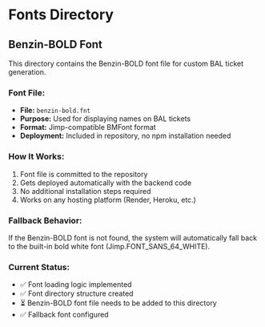 # Fonts Directory

## Benzin-BOLD Font

This directory contains the Benzin-BOLD font file for custom BAL ticket generation.

### Font File:
- **File:** `benzin-bold.fnt`
- **Purpose:** Used for displaying names on BAL tickets
- **Format:** Jimp-compatible BMFont format
- **Deployment:** Included in repository, no npm installation needed

### How It Works:
1. Font file is committed to the repository
2. Gets deployed automatically with the backend code
3. No additional installation steps required
4. Works on any hosting platform (Render, Heroku, etc.)

### Fallback Behavior:
If the Benzin-BOLD font is not found, the system will automatically fall back to the built-in bold white font (Jimp.FONT_SANS_64_WHITE).

### Current Status:
- ✅ Font loading logic implemented
- ✅ Font directory structure created
- ⏳ Benzin-BOLD font file needs to be added to this directory
- ✅ Fallback font configured
